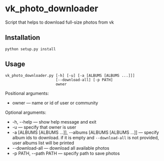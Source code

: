 # vk_photo_downloader

Script that helps to download full-size photos from vk

## Installation

    python setup.py install
    
## Usage
```
vk_photo_downloader.py [-h] [-u] [-a [ALBUMS [ALBUMS ...]]]
                       [--download-all] [-p PATH]
                       owner
```

Positional arguments:

* owner &#8212; name or id of user or community

Optional arguments:

*  -h, --help &#8212; show help message and exit
*  -u &#8212; specify that owner is user
*  -a [ALBUMS [ALBUMS ...]], --albums [ALBUMS [ALBUMS ...]] &#8212; specify album ids to download. if it is empty and
`--download-all` is not provided, user albums list will be printed
*  --download-all &#8212; download all available photos
*  -p PATH, --path PATH &#8212; specify path to save photos
